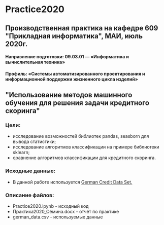 # Practice2020
## Производственная практика на кафедре 609 "Прикладная информатика", МАИ, июль 2020г.
#### Направление подготовки: 09.03.01 — «Информатика и вычислительная техника»
#### Профиль: «Системы автоматизированного проектирования и информационной поддержки жизненного цикла изделий»

## "Использование методов машинного обучения для решения задачи кредитного скоринга"

### Цели:
-	исследование возможностей библиотек pandas, seasborn для вывода статистики;
-	исследование алгоритмов классификации на примере библиотеки sklearn;
-	сравнение алгоритмов классификации для кредитного скоринга.

### Исходные данные:
- В данной работе используется [German Credit Data Set.](https://archive.ics.uci.edu/ml/datasets/statlog+(german+credit+data) "Датасет")

### Описание файлов:
- Practice2020.ipynb - исходный код
- Практика2020_Сёмина.docx - отчёт по практике
- german_data.csv - используемые данные
